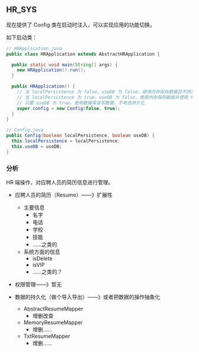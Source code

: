 ## HR_SYS

现在提供了 Config 类在启动时注入，可以实现应用的功能切换。

如下启动类：

```Java
// HRApplication.java
public class HRApplication extends AbstractHRApplication {

  public static void main(String[] args) {
    new HRApplication().run();
  }

  public HRApplication() {
    // 当 localPersistence 为 false、useDB 为 false，使用内存保存数据且不持久化
    // 当 localPersistence 为 true、useDB 为 false，使用内存保存数据并使用 txt 文件持久化
    // 只要 useDB 为 true，使用数据库读写数据，不考虑持久化
    super.config = new Config(false, true);
  }
}

// Config.java
public Config(boolean localPersistence, boolean useDB) {
  this.localPersistence = localPersistence;
  this.useDB = useDB;
}
```

### 分析

HR 端操作，对应聘人员的简历信息进行管理。

* 应聘人员的简历（Resume）——》扩展性
  * 主要信息
    * 名字
    * 电话
    * 学校
    * 技能
    * ……之类的
  * 系统方面的信息
    * isDelete
    * isVIP
    * ……之类的？

* 权限管理——》暂无
* 数据的持久化（做个导入导出）——》或者把数据的操作抽象化
  * AbstractResumeMapper
    * 增删改查
  * MemoryResumeMapper
    * 增删……
  * TxtResumeMapper
    * 增删……

